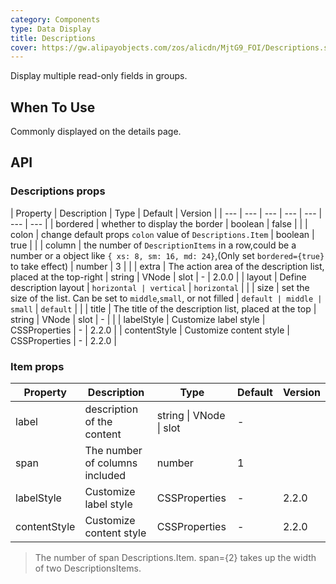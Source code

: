```yaml
---
category: Components
type: Data Display
title: Descriptions
cover: https://gw.alipayobjects.com/zos/alicdn/MjtG9_FOI/Descriptions.svg
---
```


Display multiple read-only fields in groups.

## When To Use

Commonly displayed on the details page.

## API

### Descriptions props

| Property | Description | Type | Default | Version |
| --- | --- | --- | --- | --- | --- | --- |
| bordered | whether to display the border | boolean | false |  |
| colon | change default props `colon` value of `Descriptions.Item` | boolean | true |  |
| column | the number of `DescriptionItems` in a row,could be a number or a object like `{ xs: 8, sm: 16, md: 24}`,(Only set `bordered={true}` to take effect) | number | 3 |  |
| extra | The action area of the description list, placed at the top-right | string \| VNode \| slot | - | 2.0.0 |
| layout | Define description layout | `horizontal | vertical` | `horizontal` |  |
| size | set the size of the list. Can be set to `middle`,`small`, or not filled | `default | middle | small` | `default` |  |
| title | The title of the description list, placed at the top | string \| VNode \| slot | - |  |
| labelStyle | Customize label style | CSSProperties | - | 2.2.0 |
| contentStyle | Customize content style | CSSProperties | - | 2.2.0 |

### Item props

| Property     | Description                    | Type                    | Default | Version |
| ------------ | ------------------------------ | ----------------------- | ------- | ------- |
| label        | description of the content     | string \| VNode \| slot | -       |         |
| span         | The number of columns included | number                  | 1       |         |
| labelStyle   | Customize label style          | CSSProperties           | -       | 2.2.0   |
| contentStyle | Customize content style        | CSSProperties           | -       | 2.2.0   |

> The number of span Descriptions.Item. span={2} takes up the width of two DescriptionsItems.
